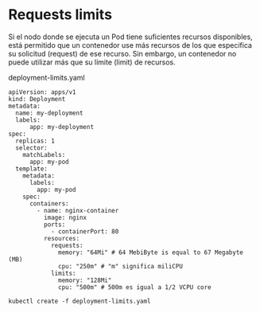 # Requests limits

Si el nodo donde se ejecuta un Pod tiene suficientes recursos disponibles, está permitido que un contenedor use más recursos de los que especifica su solicitud (request) de ese recurso. Sin embargo, un contenedor no puede utilizar más que su límite (limit) de recursos.

deployment-limits.yaml

```
apiVersion: apps/v1
kind: Deployment
metadata:
  name: my-deployment
  labels:
      app: my-deployment
spec:
  replicas: 1
  selector:
    matchLabels:
      app: my-pod
  template: 
    metadata:
      labels: 
        app: my-pod         
    spec:
      containers:
        - name: nginx-container
          image: nginx
          ports:
            - containerPort: 80
          resources:
            requests:
              memory: "64Mi" # 64 MebiByte is equal to 67 Megabyte (MB)
              cpu: "250m" # "m" significa miliCPU
            limits:
              memory: "128Mi"
              cpu: "500m" # 500m es igual a 1/2 VCPU core
```
```
kubectl create -f deployment-limits.yaml
```
